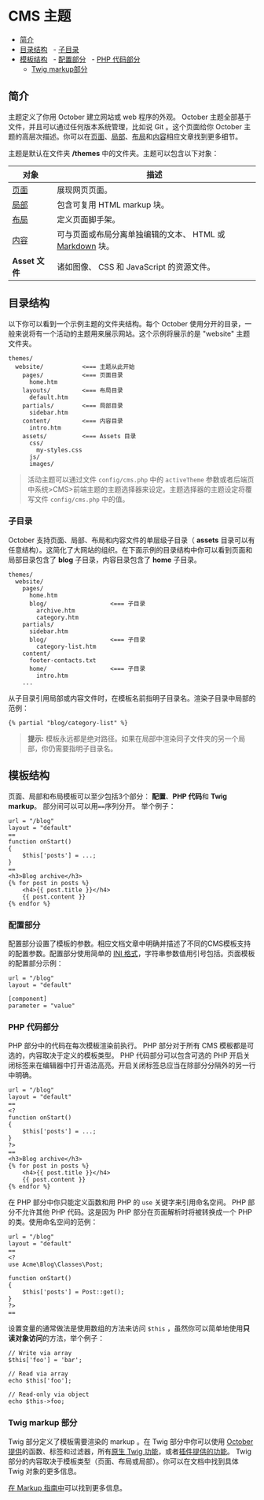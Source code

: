 # CMS 主题

- [简介](#introduction)
- [目录结构](#directory-structure)
    - [子目录](#subdirectories)
- [模板结构](#template-structure)
    - [配置部分](#configuration-section)
    - [PHP 代码部分](#php-section)
    - [Twig markup部分](#twig-section)

<a name="introduction"></a>
## 简介

主题定义了你用 October 建立网站或 web 程序的外观。 October 主题全部基于文件，并且可以通过任何版本系统管理，比如说 Git 。这个页面给你 October 主题的高层次描述。你可以在[页面](pages)、[局部](partials)、[布局](layouts)和[内容](content)相应文章找到更多细节。

主题是默认在文件夹 **/themes** 中的文件夹。主题可以包含以下对象：

对象 | 描述
------------- | -------------
[页面](pages) | 展现网页页面。
[局部](partials) | 包含可复用 HTML markup 块。
[布局](layouts) | 定义页面脚手架。
[内容](content) | 可与页面或布局分离单独编辑的文本、 HTML 或 [Markdown](http://daringfireball.net/projects/markdown/syntax) 块。
**Asset 文件** | 诸如图像、 CSS 和 JavaScript 的资源文件。

<a name="directory-structure"></a>
## 目录结构

以下你可以看到一个示例主题的文件夹结构。每个 October 使用分开的目录，一般来说将有一个活动的主题用来展示网站。这个示例将展示的是 "website" 主题文件夹。

    themes/
      website/           <=== 主题从此开始
        pages/           <=== 页面目录
          home.htm
        layouts/         <=== 布局目录
          default.htm
        partials/        <=== 局部目录
          sidebar.htm
        content/         <=== 内容目录
          intro.htm
        assets/          <=== Assets 目录
          css/
            my-styles.css
          js/
          images/

> 活动主题可以通过文件 `config/cms.php` 中的 `activeTheme` 参数或者后端页中系统>CMS>前端主题的主题选择器来设定。主题选择器的主题设定将覆写文件 `config/cms.php` 中的值。

<a name="subdirectories"></a>
### 子目录

October 支持页面、局部、布局和内容文件的单层级子目录（ **assets** 目录可以有任意结构）。这简化了大网站的组织。在下面示例的目录结构中你可以看到页面和局部目录包含了 **blog** 子目录，内容目录包含了 **home** 子目录。

    themes/
      website/
        pages/
          home.htm
          blog/                  <=== 子目录
            archive.htm
            category.htm
        partials/
          sidebar.htm
          blog/                  <=== 子目录
            category-list.htm
        content/
          footer-contacts.txt
          home/                  <=== 子目录
            intro.htm
        ...

从子目录引用局部或内容文件时，在模板名前指明子目录名。渲染子目录中局部的范例：

    {% partial "blog/category-list" %}

> **提示:** 模板永远都是绝对路径。如果在局部中渲染同子文件夹的另一个局部，你仍需要指明子目录名。

<a name="template-structure"></a>
## 模板结构

页面、局部和布局模板可以至少包括3个部分： **配置**、**PHP 代码**和 **Twig markup**。
部分间可以可以用`==`序列分开。
举个例子：

    url = "/blog"
    layout = "default"
    ==
    function onStart()
    {
        $this['posts'] = ...;
    }
    ==
    <h3>Blog archive</h3>
    {% for post in posts %}
        <h4>{{ post.title }}</h4>
        {{ post.content }}
    {% endfor %}

<a name="configuration-section"></a>
### 配置部分

配置部分设置了模板的参数。相应文档文章中明确并描述了不同的CMS模板支持的配置参数。配置部分使用简单的 [INI 格式](http://en.wikipedia.org/wiki/INI_file)，字符串参数值用引号包括。页面模板的配置部分示例：

    url = "/blog"
    layout = "default"

    [component]
    parameter = "value"

<a name="php-section"></a>
### PHP 代码部分

PHP 部分中的代码在每次模板渲染前执行。 PHP 部分对于所有 CMS 模板都是可选的，内容取决于定义的模板类型。 PHP 代码部分可以包含可选的 PHP 开启关闭标签来在编辑器中打开语法高亮。开启关闭标签总应当在除部分分隔外的另一行中明确。

    url = "/blog"
    layout = "default"
    ==
    <?
    function onStart()
    {
        $this['posts'] = ...;
    }
    ?>
    ==
    <h3>Blog archive</h3>
    {% for post in posts %}
        <h4>{{ post.title }}</h4>
        {{ post.content }}
    {% endfor %}

在 PHP 部分中你只能定义函数和用 PHP 的 `use` 关键字来引用命名空间。 PHP 部分不允许其他 PHP 代码。这是因为 PHP 部分在页面解析时将被转换成一个 PHP 的类。使用命名空间的范例：

    url = "/blog"
    layout = "default"
    ==
    <?
    use Acme\Blog\Classes\Post;

    function onStart()
    {
        $this['posts'] = Post::get();
    }
    ?>
    ==

设置变量的通常做法是使用数组的方法来访问 `$this` ，虽然你可以简单地使用**只读对象访问**的方法，举个例子：

    // Write via array
    $this['foo'] = 'bar';

    // Read via array
    echo $this['foo'];

    // Read-only via object
    echo $this->foo;

<a name="twig-section"></a>
### Twig markup 部分

Twig 部分定义了模板需要渲染的 markup 。在 Twig 部分中你可以使用 [October 提供](../markup)的函数、标签和过滤器，所有[原生 Twig 功能](http://twig.sensiolabs.org/documentation)，或者[插件提供的功能](../plugin/registration#extending-twig)。 Twig 部分的内容取决于模板类型（页面、布局或局部）。你可以在文档中找到具体 Twig 对象的更多信息。

[在 Markup 指南中](../markup)可以找到更多信息。
